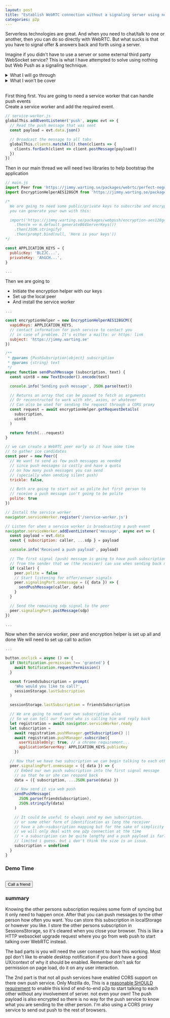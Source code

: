 ```yaml
---
layout: post
title: "Establish WebRTC connection without a signaling server using nothing but Web Push"
categories: p2p
---
```


Serverless technologies are great. And when you need to chat/talk to one or another, then you can do so directly with WebRTC. But what sucks is that you have to signal offer & answers back and forth using a server.

Imagine if you didn't have to use a server or some external third party WebSocket service? This is what I have attempted to solve using nothing but Web Push as a signaling technique.

<details>
  <summary>What I will go through</summary>
  <blockquote><ul>
    <li>How you can use Web Push as a kind of "phone number" that you can "call" too
    <li>Setting up Service Worker to listen to push messages and broadcast them to all open tabs
    <li>Generating a VAPID public/private key
    <li>Using the keys to subscribe and encrypt payloads
  </ul></blockquote>
</details>

<details>
  <summary>What I won't be cover</summary>
  <blockquote><ul>
    <li>How to best request for notification permission and dealing with rejection.
    <li>How to get the other person's subscription
    <li>Having an "answer" or "hang up" option to choose from.
    <li>Showing any desktop notification and reacting to click event. (Yes, we are going to send silent push)
    <li>Or how to forward the push payload to the correct tab that is setting up the WebRTC peer connection
    <li>In this case it will be best that you only have one tab open on two browsers.
  </ul>
  This will mostly just only focus on just establish a p2p connection with WebRTC
  </blockquote>
</details>

<br>

First thing first. You are going to need a service worker that can handle push events<br>
Create a service worker and add the required event.

```js
// service-worker.js
globalThis.addEventListener('push', async evt => {
  // Read the push message that was sent
  const payload = evt.data.json()

  // Broadcast the message to all tabs
  globalThis.clients.matchAll().then(clients => {
    clients.forEach(client => client.postMessage(payload))
  })
})
```

Then in our main thread we will need two libraries to help bootstrap the application
```js
// main.js
import Peer from 'https://jimmy.warting.se/packages/webrtc/perfect-negotiation.js'
import EncryptionHelperAES128GCM from 'https://jimmy.warting.se/packages/webpush/encryption-aes128gcm.js'

/*
  We are going to need some public/private keys to subscribe and encrypt messages
  you can generate your own with this:

  import('https://jimmy.warting.se/packages/webpush/encryption-aes128gcm.js')
    .then(m => m.default.generateB64ServerKeys())
    .then(JSON.stringify)
    .then(prompt.bind(null, 'Here is your keys'))
*/

const APPLICATION_KEYS = {
  publicKey: 'BLZJC...',
  privateKey: 'AhGCH...',
}

...
```
Then we are going to
- Initiate the encryption helper with our keys
- Set up the local peer
- And install the service worker

```js
...

const encryptionHelper = new EncryptionHelperAES128GCM({
  vapidKeys: APPLICATION_KEYS,
  // contact information for push service to contact you
  // in case of problem. It's either a mailto: or https: link
  subject: 'https://jimmy.warting.se'
})

/**
 * @params {PushSubsription|object} subscription
 * @params {string} text
 */
async function sendPushMessage (subscription, text) {
  const uint8 = new TextEncoder().encode(text)

  console.info('Sending push message', JSON.parse(text))

  // Returns an array that can be passed to fetch as arguments
  // Or reconstructed to work with xhr, axios, or whatever
  // Can also be used for sending the request through a CORS proxy
  const request = await encryptionHelper.getRequestDetails(
    subscription,
    uint8
  )

  return fetch(...request)
}

// we can create a WebRTC peer early so it have some time
// to gather ice candidates
const peer = new Peer({
  // We want to send as few push messages as needed
  // since push messages is costly and have a quota
  // on how many push messages you can send
  // (specially when sending silent push)
  trickle: false,

  // Both are going to start out as polite but first person to
  // receive a push message isn't going to be polite
  polite: true
})

// Install the service worker
navigator.serviceWorker.register('/service-worker.js')

// Listen for when a service worker is broadcasting a push event
navigator.serviceWorker.addEventListener('message', async evt => {
  const payload = evt.data
  const { subscription: caller, ...sdp } = payload

  console.info('Received a push payload', payload)

  // The first signal (push) message is going to have push subscription
  // from the sender that we (the receiver) can use when sending back messages
  if (caller) {
    peer.polite = false
    // Start listening for offer/answer signals
    peer.signalingPort.onmessage = ({ data }) => {
      sendPushMessage(caller, data)
    }
  }

  // Send the remaining sdp signal to the peer
  peer.signalingPort.postMessage(sdp)
})

...
```
Now when the service worker, peer and encryption helper is set up all and done
We will need to set up call to action
```js
...

button.onclick = async () => {
  if (Notification.permission !== 'granted') {
    await Notification.requestPermission()
  }

  const friendsSubscription = prompt(
    'Who would you like to call?',
    sessionStorage.lastSubscription
  )

  sessionStorage.lastSubscription = friendsSubscription

  // We are going to need our own subscription also
  // So we can tell our friend who is calling him and reply back
  let registration = await navigator.serviceWorker.ready
  let subscription =
    await registration.pushManager.getSubscription() ||
    await registration.pushManager.subscribe({
      userVisibleOnly: true, // a chrome requirement...
      applicationServerKey: APPLICATION_KEYS.publicKey
    })

  // Now that we have two subscription we can begin talking to each other
  peer.signalingPort.onmessage = ({ data }) => {
    // Embed our own push subscription into the first signal message
    // so that he or she can respond back
    data = ({ subscription, ...JSON.parse(data) })

    // Now send it via web push
    sendPushMessage(
      JSON.parse(friendsSubscription),
      JSON.stringify(data)
    )

    // It could be useful to always send my own subscription.
    // or some other form of identification as long the receiver
    // have a id<->subscription mapping but for the sake of simplicity
    // we will only deal with one p2p connection at the time
    // + a subscription can be quite lengthy and a push payload is farley
    // limited i guess. but i don't think the size is an issue.
    subscription = undefined
  }
}
```

### Demo Time

<pre id="yourSubscription"></pre>
<button hidden id="showMySubscription">Show my push subscription</button>
<button id="callButton">Call a friend</button>
<script type="module" src="/demos/webrtc-and-webpush/main.js"></script>

### summary

Knowing the other persons subscription requires some form of syncing but it only need to happen once. After that you can push messages to the other person how often you want. You can store this subscription in localStorage or however you like. I store the other persons subscription in SessionsStorage, so it's cleared when you close your browser. This is like a HTTP websocket upgrade request where you go from web push to start talking over WebRTC instead.

The bad parts is you will need the user consent to have this working. Most ppl don't like to enable desktop notification if you don't have a good UX/context of why it should be enabled. Remember don't ask for permission on page load, do it on any user interaction.

The 2nd part is that not all push services have enabled CORS support on there own push service. Only Mozilla do, This is a [reasonable SHOULD requirement](https://github.com/w3c/push-api/issues/303) to enable this kind of end-to-end p2p to start talking to each other without any involvement of server. not even your own! The push payload is also encrypted so there is no way for the push service to know what you are sending to the other person. I'm also using a CORS proxy service to send out push to the rest of browsers.
